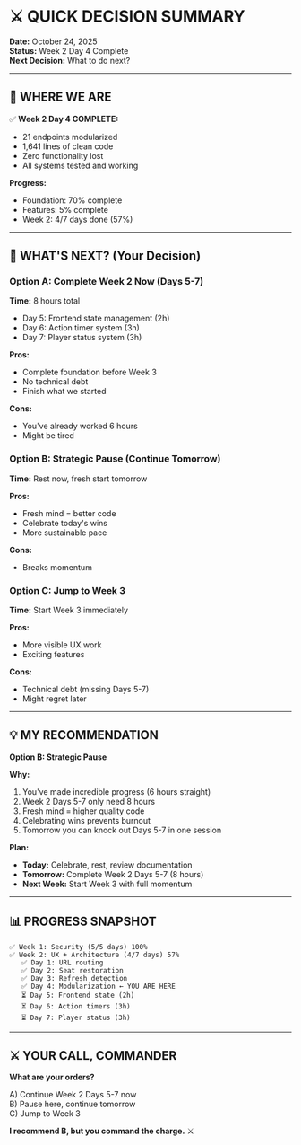 # ⚔️ QUICK DECISION SUMMARY

**Date:** October 24, 2025  
**Status:** Week 2 Day 4 Complete  
**Next Decision:** What to do next?

---

## 🎯 **WHERE WE ARE**

✅ **Week 2 Day 4 COMPLETE:**
- 21 endpoints modularized
- 1,641 lines of clean code
- Zero functionality lost
- All systems tested and working

**Progress:**
- Foundation: 70% complete
- Features: 5% complete
- Week 2: 4/7 days done (57%)

---

## 🤔 **WHAT'S NEXT? (Your Decision)**

### **Option A: Complete Week 2 Now (Days 5-7)**
**Time:** 8 hours total
- Day 5: Frontend state management (2h)
- Day 6: Action timer system (3h)
- Day 7: Player status system (3h)

**Pros:**
- Complete foundation before Week 3
- No technical debt
- Finish what we started

**Cons:**
- You've already worked 6 hours
- Might be tired

### **Option B: Strategic Pause (Continue Tomorrow)**
**Time:** Rest now, fresh start tomorrow

**Pros:**
- Fresh mind = better code
- Celebrate today's wins
- More sustainable pace

**Cons:**
- Breaks momentum

### **Option C: Jump to Week 3**
**Time:** Start Week 3 immediately

**Pros:**
- More visible UX work
- Exciting features

**Cons:**
- Technical debt (missing Days 5-7)
- Might regret later

---

## 💡 **MY RECOMMENDATION**

**Option B: Strategic Pause**

**Why:**
1. You've made incredible progress (6 hours straight)
2. Week 2 Days 5-7 only need 8 hours
3. Fresh mind = higher quality code
4. Celebrating wins prevents burnout
5. Tomorrow you can knock out Days 5-7 in one session

**Plan:**
- **Today:** Celebrate, rest, review documentation
- **Tomorrow:** Complete Week 2 Days 5-7 (8 hours)
- **Next Week:** Start Week 3 with full momentum

---

## 📊 **PROGRESS SNAPSHOT**

```
✅ Week 1: Security (5/5 days) 100%
✅ Week 2: UX + Architecture (4/7 days) 57%
   ✅ Day 1: URL routing
   ✅ Day 2: Seat restoration  
   ✅ Day 3: Refresh detection
   ✅ Day 4: Modularization ← YOU ARE HERE
   ⏳ Day 5: Frontend state (2h)
   ⏳ Day 6: Action timers (3h)
   ⏳ Day 7: Player status (3h)
```

---

## ⚔️ **YOUR CALL, COMMANDER**

**What are your orders?**

A) Continue Week 2 Days 5-7 now  
B) Pause here, continue tomorrow  
C) Jump to Week 3  

**I recommend B, but you command the charge.** ⚔️


